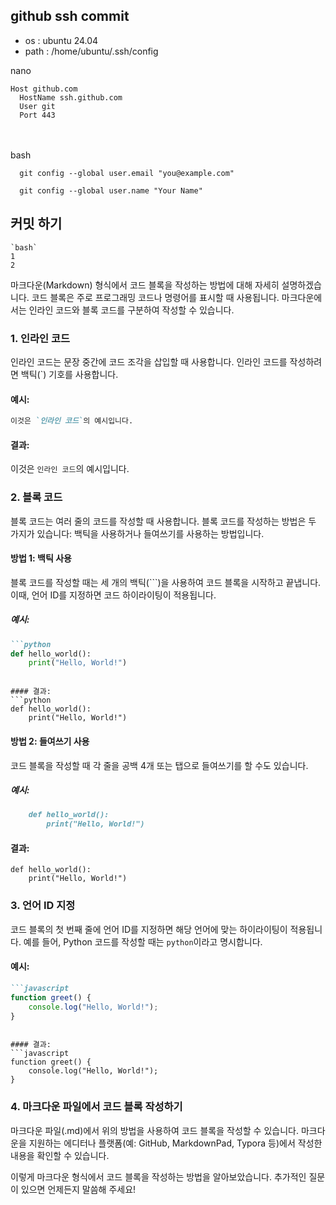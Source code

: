 ## github ssh commit

+ os : ubuntu 24.04
+ path : /home/ubuntu/.ssh/config

nano
```
Host github.com
  HostName ssh.github.com
  User git
  Port 443
```
<br/><br/>
bash
```
  git config --global user.email "you@example.com"
```
```
  git config --global user.name "Your Name"
```

## 커밋 하기
    `bash`
    1
    2




마크다운(Markdown) 형식에서 코드 블록을 작성하는 방법에 대해 자세히 설명하겠습니다. 코드 블록은 주로 프로그래밍 코드나 명령어를 표시할 때 사용됩니다. 마크다운에서는 인라인 코드와 블록 코드를 구분하여 작성할 수 있습니다.

### 1. 인라인 코드

인라인 코드는 문장 중간에 코드 조각을 삽입할 때 사용합니다. 인라인 코드를 작성하려면 백틱(`) 기호를 사용합니다.

#### 예시:
```markdown
이것은 `인라인 코드`의 예시입니다.
```

#### 결과:
이것은 `인라인 코드`의 예시입니다.

### 2. 블록 코드

블록 코드는 여러 줄의 코드를 작성할 때 사용합니다. 블록 코드를 작성하는 방법은 두 가지가 있습니다: 백틱을 사용하거나 들여쓰기를 사용하는 방법입니다.

#### 방법 1: 백틱 사용

블록 코드를 작성할 때는 세 개의 백틱(```)을 사용하여 코드 블록을 시작하고 끝냅니다. 이때, 언어 ID를 지정하면 코드 하이라이팅이 적용됩니다.

##### 예시:
```markdown
```python
def hello_world():
    print("Hello, World!")
```
```

#### 결과:
```python
def hello_world():
    print("Hello, World!")
```

#### 방법 2: 들여쓰기 사용

코드 블록을 작성할 때 각 줄을 공백 4개 또는 탭으로 들여쓰기를 할 수도 있습니다.

##### 예시:
```markdown
    def hello_world():
        print("Hello, World!")
```

#### 결과:
```
def hello_world():
    print("Hello, World!")
```

### 3. 언어 ID 지정

코드 블록의 첫 번째 줄에 언어 ID를 지정하면 해당 언어에 맞는 하이라이팅이 적용됩니다. 예를 들어, Python 코드를 작성할 때는 `python`이라고 명시합니다.

#### 예시:
```markdown
```javascript
function greet() {
    console.log("Hello, World!");
}
```
```

#### 결과:
```javascript
function greet() {
    console.log("Hello, World!");
}
```

### 4. 마크다운 파일에서 코드 블록 작성하기

마크다운 파일(.md)에서 위의 방법을 사용하여 코드 블록을 작성할 수 있습니다. 마크다운을 지원하는 에디터나 플랫폼(예: GitHub, MarkdownPad, Typora 등)에서 작성한 내용을 확인할 수 있습니다.

이렇게 마크다운 형식에서 코드 블록을 작성하는 방법을 알아보았습니다. 추가적인 질문이 있으면 언제든지 말씀해 주세요!